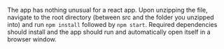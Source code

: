 The app has nothing unusual for a react app.  Upon unzipping the file, navigate
to the root directory (between src and the folder you unzipped into) and
run `npm install` followed by `npm start`.  Required dependencies should install
and the app should run and automatically open itself in a browser window.